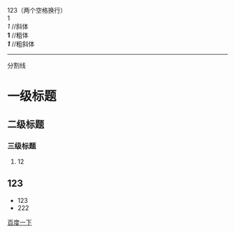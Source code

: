 123（两个空格换行）  
1  
*1* //斜体  
**1** //粗体  
***1*** //粗斜体 

***  
分割线

# 一级标题
## 二级标题
### 三级标题
1. 12

## 123
* 123
* 222


[百度一下](www.baidu.com)

